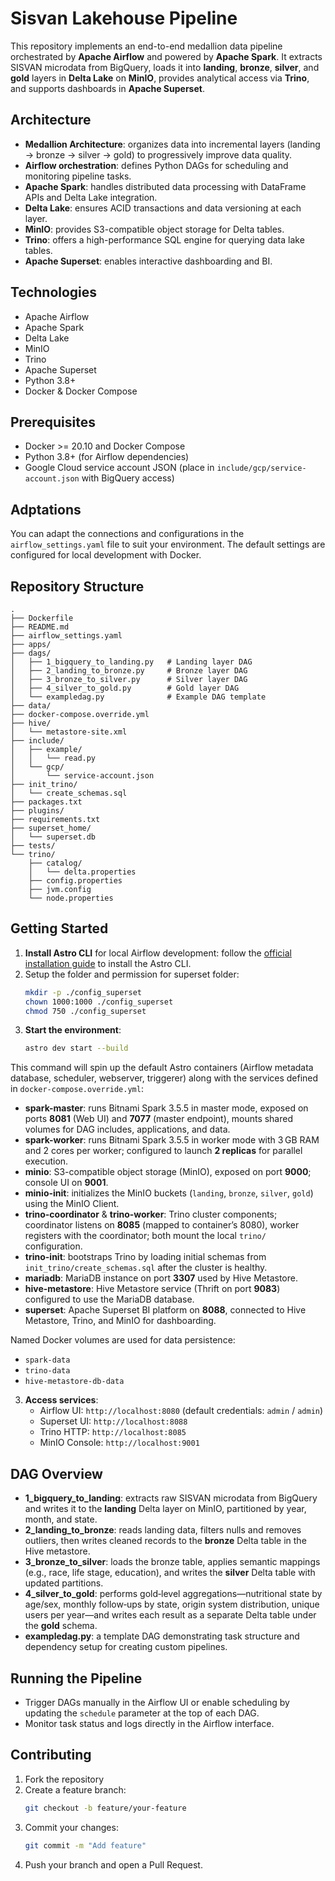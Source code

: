 # Sisvan Lakehouse Pipeline

This repository implements an end-to-end medallion data pipeline orchestrated by **Apache Airflow** and powered by **Apache Spark**. It extracts SISVAN microdata from BigQuery, loads it into **landing**, **bronze**, **silver**, and **gold** layers in **Delta Lake** on **MinIO**, provides analytical access via **Trino**, and supports dashboards in **Apache Superset**.

## Architecture

- **Medallion Architecture**: organizes data into incremental layers (landing → bronze → silver → gold) to progressively improve data quality.  
- **Airflow orchestration**: defines Python DAGs for scheduling and monitoring pipeline tasks.  
- **Apache Spark**: handles distributed data processing with DataFrame APIs and Delta Lake integration.  
- **Delta Lake**: ensures ACID transactions and data versioning at each layer.  
- **MinIO**: provides S3-compatible object storage for Delta tables.  
- **Trino**: offers a high-performance SQL engine for querying data lake tables.  
- **Apache Superset**: enables interactive dashboarding and BI.

## Technologies

- Apache Airflow  
- Apache Spark  
- Delta Lake  
- MinIO  
- Trino  
- Apache Superset  
- Python 3.8+  
- Docker & Docker Compose

## Prerequisites

- Docker >= 20.10 and Docker Compose  
- Python 3.8+ (for Airflow dependencies)  
- Google Cloud service account JSON (place in `include/gcp/service-account.json` with BigQuery access)


## Adptations

You can adapt the connections and configurations in the `airflow_settings.yaml` file to suit your environment. The default settings are configured for local development with Docker.

## Repository Structure

```text
.
├── Dockerfile
├── README.md
├── airflow_settings.yaml
├── apps/
├── dags/
│   ├── 1_bigquery_to_landing.py   # Landing layer DAG
│   ├── 2_landing_to_bronze.py     # Bronze layer DAG
│   ├── 3_bronze_to_silver.py      # Silver layer DAG
│   ├── 4_silver_to_gold.py        # Gold layer DAG
│   └── exampledag.py              # Example DAG template
├── data/
├── docker-compose.override.yml
├── hive/
│   └── metastore-site.xml
├── include/
│   ├── example/
│   │   └── read.py
│   └── gcp/
│       └── service-account.json
├── init_trino/
│   └── create_schemas.sql
├── packages.txt
├── plugins/
├── requirements.txt
├── superset_home/
│   └── superset.db
├── tests/
└── trino/
    ├── catalog/
    │   └── delta.properties
    ├── config.properties
    ├── jvm.config
    └── node.properties
```

## Getting Started

1. **Install Astro CLI** for local Airflow development: follow the [official installation guide](https://www.astronomer.io/docs/cloud/stable/develop/cli-installation/) to install the Astro CLI.
2. Setup the folder and permission for superset folder:
   ```bash
   mkdir -p ./config_superset
   chown 1000:1000 ./config_superset
   chmod 750 ./config_superset
   ``` 
3. **Start the environment**:
   ```bash
   astro dev start --build
   ```

This command will spin up the default Astro containers (Airflow metadata database, scheduler, webserver, triggerer) along with the services defined in `docker-compose.override.yml`:

- **spark-master**: runs Bitnami Spark 3.5.5 in master mode, exposed on ports **8081** (Web UI) and **7077** (master endpoint), mounts shared volumes for DAG includes, applications, and data.
- **spark-worker**: runs Bitnami Spark 3.5.5 in worker mode with 3 GB RAM and 2 cores per worker; configured to launch **2 replicas** for parallel execution.
- **minio**: S3-compatible object storage (MinIO), exposed on port **9000**; console UI on **9001**.
- **minio-init**: initializes the MinIO buckets (`landing`, `bronze`, `silver`, `gold`) using the MinIO Client.
- **trino-coordinator** & **trino-worker**: Trino cluster components; coordinator listens on **8085** (mapped to container’s 8080), worker registers with the coordinator; both mount the local `trino/` configuration.
- **trino-init**: bootstraps Trino by loading initial schemas from `init_trino/create_schemas.sql` after the cluster is healthy.
- **mariadb**: MariaDB instance on port **3307** used by Hive Metastore.
- **hive-metastore**: Hive Metastore service (Thrift on port **9083**) configured to use the MariaDB database.
- **superset**: Apache Superset BI platform on **8088**, connected to Hive Metastore, Trino, and MinIO for dashboarding.

Named Docker volumes are used for data persistence:
- `spark-data`
- `trino-data`
- `hive-metastore-db-data`

3. **Access services**:
   - Airflow UI: `http://localhost:8080` (default credentials: `admin` / `admin`)  
   - Superset UI: `http://localhost:8088`  
   - Trino HTTP: `http://localhost:8085`  
   - MinIO Console: `http://localhost:9001`

## DAG Overview

- **1_bigquery_to_landing**: extracts raw SISVAN microdata from BigQuery and writes it to the **landing** Delta layer on MinIO, partitioned by year, month, and state.
- **2_landing_to_bronze**: reads landing data, filters nulls and removes outliers, then writes cleaned records to the **bronze** Delta table in the Hive metastore.
- **3_bronze_to_silver**: loads the bronze table, applies semantic mappings (e.g., race, life stage, education), and writes the **silver** Delta table with updated partitions.
- **4_silver_to_gold**: performs gold‑level aggregations—nutritional state by age/sex, monthly follow‑ups by state, origin system distribution, unique users per year—and writes each result as a separate Delta table under the **gold** schema.
- **exampledag.py**: a template DAG demonstrating task structure and dependency setup for creating custom pipelines.

## Running the Pipeline

- Trigger DAGs manually in the Airflow UI or enable scheduling by updating the `schedule` parameter at the top of each DAG.  
- Monitor task status and logs directly in the Airflow interface.

## Contributing

1. Fork the repository  
2. Create a feature branch:  
   ```bash
   git checkout -b feature/your-feature
   ```  
3. Commit your changes:  
   ```bash
   git commit -m "Add feature"
   ```  
4. Push your branch and open a Pull Request.
